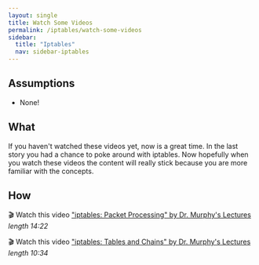 ```yaml
---
layout: single
title: Watch Some Videos
permalink: /iptables/watch-some-videos
sidebar:
  title: "Iptables"
  nav: sidebar-iptables
---
```


## Assumptions
- None!

## What
If you haven't watched these videos yet, now is a great time. In the last story
you had a chance to poke around with iptables.  Now hopefully when you watch
these videos the content will really stick because you are more familiar with
the concepts.

## How

🎬 Watch this video ["iptables: Packet Processing" by Dr. Murphy's Lectures](https://www.youtube.com/watch?v=yE82upHCxfU) _length 14:22_

🎬 Watch this video ["iptables: Tables and Chains" by Dr. Murphy's Lectures](https://www.youtube.com/watch?v=jgH976ymdoQ) _length 10:34_
